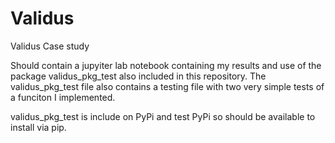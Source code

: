 # Validus
Validus Case study

Should contain a jupyiter lab notebook containing my results and use of the package validus_pkg_test also included in this repository. The validus_pkg_test file also contains a testing file with two very simple tests of a funciton I implemented.

validus_pkg_test is include on PyPi and test PyPi so should be available to install via pip.

